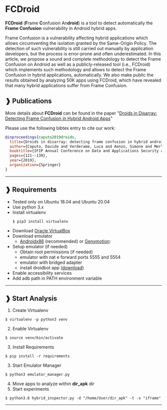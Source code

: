 # FCDroid

**FCDroid** (**F**rame **C**onfusion An**droid**) is a tool to detect automatically the **Frame Confusion** vulnerability in Android hybrid apps.

Frame Confusion is a vulnerability affecting hybrid applications which allows circumventing the isolation granted by the Same-Origin Policy. The detection of such vulnerability is still carried out manually by application developers, but the process is error-prone and often underestimated. In this article, we propose a sound and complete methodology to detect the Frame Confusion on Android as well as a publicly-released tool (i.e., FCDroid) which implements such methodology and allows to detect the Frame Confusion in hybrid applications, automatically. We also make public the results obtained by analyzing 50K apps using FCDroid, which have revealed that many hybrid applications suffer from Frame Confusion.

## ❱ Publications
More details about **FCDroid** can be found in the paper "[Droids in Disarray: Detecting Frame Confusion in Hybrid Android Apps](https://link.springer.com/chapter/10.1007/978-3-030-22479-0_7)"

Please use the following bibtex entry to cite our work:


``` Bibtex
@inproceedings{caputo2019droids,
  title={Droids in disarray: detecting frame confusion in hybrid android apps},
  author={Caputo, Davide and Verderame, Luca and Aonzo, Simone and Merlo, Alessio},
  booktitle={IFIP Annual Conference on Data and Applications Security and Privacy},
  pages={121--139},
  year={2019},
  organization={Springer}
}
```
---

## ❱ Requirements
- Tested only on Ubuntu 18.04 and Ubuntu 20.04
- Use python 3.x
- Install virtualenv
  ```console
  $ pip3 install virtualenv
  ```
- Download [Oracle VirtualBox](https://www.virtualbox.org/)
- Download emulator 
  * [Androidx86](https://www.android-x86.org/releases/releasenote-6-0-r3.html) (recommended) or [Genymotion](https://www.genymotion.com/):
- Setup emulator (if needed)
    * Obtain root permissions (if needed)
    * emulator with nat e forward ports 5555 and 5554
    * emulator with bridged adapter 
    * install droidbot app ([download](https://github.com/honeynet/droidbot/tree/master/droidbot/resources))
- Enable accessibility services
- Add adb path in PATH environment variable

---

## ❱ Start Analysis
1. Create Virtualenv
  ```console
  $ virtualenv -p python3 venv
  ```
2. Enable Virtualenv
  ```console
  $ source venv/bin/activate
  ```
3. Install Requirements
  ```console
  $ pip install -r requirements
  ```
3. Start Emulator Manager 
  ```console
  $ python3 emulator_manager.py
  ```
4. Move apps to analyze within **dir_apk** dir
5. Start experiments
  ```console
  $ python3.6 hybrid_inspector.py -d "/home/User/dir_apk" -t -s "iframe"
  ```


---
